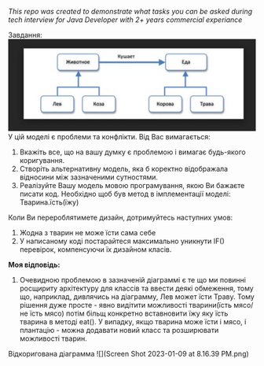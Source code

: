 _This repo was created to demonstrate what tasks you can
be asked during tech interview for Java Developer with 2+ years commercial experiance_

Завдання:
![img.png](img.png)
У цій моделі є проблеми та конфлікти. Від Вас вимагається:
1. Вкажіть все, що на вашу думку є проблемою і вимагає будь-якого коригування.
2. Створіть альтернативну модель, яка б коректно відображала відносини між зазначеними сутностями.
3. Реалізуйте Вашу модель мовою програмування, якою Ви бажаєте писати код. Необхідно щоб був метод в імплементації моделі: Тварина.їсть(їжу)
  
Коли Ви перероблятимете дизайн, дотримуйтесь наступних умов:
1) Жодна з тварин не може їсти сама себе
2) У написаному коді постарайтеся максимально уникнути IF() перевірок, компенсуючи їх дизайном класів.

**Моя відповідь:**
1) Очевидною проблемою в зазначеній діаграммі є те що ми повинні росщириту архітектуру 
для классів та ввести деякі обмеження, тому що, наприклад, дивлячись на діаграмму, Лев может їсти Траву.
Тому рішення дуже просте - явно видітити можливості тварини(їсть мясо/не їсть мясо) потім більщ конкретно вставновити
їжу яку їсть тварина в методі eat(). 
У випадку, якщо тварина може їсти і мясо, і плантацію - можна додавати новий класс та розширювати можливості тварин.

Відкоригована діаграмма
![](Screen Shot 2023-01-09 at 8.16.39 PM.png)